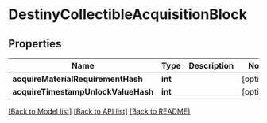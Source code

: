 # DestinyCollectibleAcquisitionBlock

## Properties
Name | Type | Description | Notes
------------ | ------------- | ------------- | -------------
**acquireMaterialRequirementHash** | **int** |  | [optional] 
**acquireTimestampUnlockValueHash** | **int** |  | [optional] 

[[Back to Model list]](../README.md#documentation-for-models) [[Back to API list]](../README.md#documentation-for-api-endpoints) [[Back to README]](../README.md)


